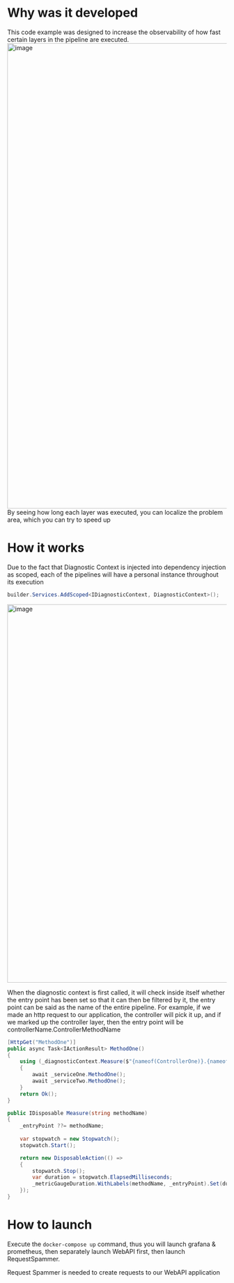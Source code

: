 # Why was it developed
This code example was designed to increase the observability of how fast certain layers in the pipeline are executed.
<img width="1069" alt="image" src="https://github.com/7645re/DiagnosticContext/assets/89273037/a545b476-1df3-4ed7-9b11-c99046399620">
By seeing how long each layer was executed, you can localize the problem area, which you can try to speed up

# How it works
Due to the fact that Diagnostic Context is injected into dependency injection as scoped, each of the pipelines will have a personal instance throughout its execution
```csharp
builder.Services.AddScoped<IDiagnosticContext, DiagnosticContext>();
```

<img width="869" alt="image" src="https://github.com/7645re/DiagnosticContext/assets/89273037/b23ea37a-ffab-43e7-a960-551b5adae42d">

When the diagnostic context is first called, it will check inside itself whether the entry point has been set so that it can then be filtered by it, the entry point can be said as the name of the entire pipeline.
For example, if we made an http request to our application, the controller will pick it up, and if we marked up the controller layer, then the entry point will be controllerName.ControllerMethodName

```csharp
[HttpGet("MethodOne")]
public async Task<IActionResult> MethodOne()
{
    using (_diagnosticContext.Measure($"{nameof(ControllerOne)}.{nameof(MethodOne)}"))
    {
        await _serviceOne.MethodOne();
        await _serviceTwo.MethodOne();
    }
    return Ok();
}
```

```csharp
public IDisposable Measure(string methodName)
{
    _entryPoint ??= methodName;
    
    var stopwatch = new Stopwatch();
    stopwatch.Start();

    return new DisposableAction(() =>
    {
        stopwatch.Stop();
        var duration = stopwatch.ElapsedMilliseconds;
        _metricGaugeDuration.WithLabels(methodName, _entryPoint).Set(duration);
    });
}
```

# How to launch
Execute the `docker-compose up` command, thus you will launch grafana & prometheus, then separately launch WebAPI first, then launch RequestSpammer.

Request Spammer is needed to create requests to our WebAPI application
